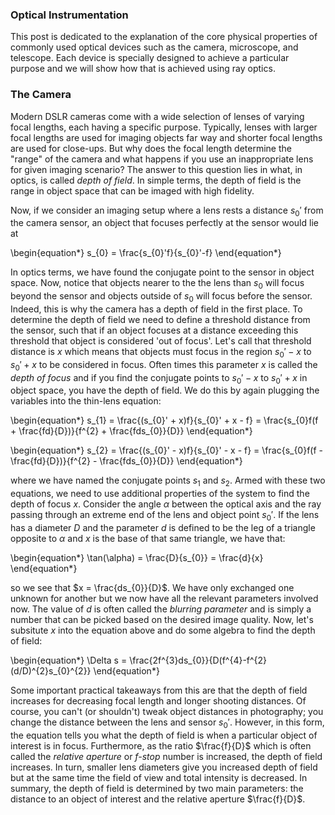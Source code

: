 ### Optical Instrumentation

This post is dedicated to the explanation of the core physical properties of commonly used optical devices such as the camera, microscope, and telescope. Each device is specially designed to achieve a particular purpose and we will show how that is achieved using ray optics. 

### The Camera

Modern DSLR cameras come with a wide selection of lenses of varying focal lengths, each having a specific purpose. Typically, lenses with larger focal lengths are used for imaging objects far way and shorter focal lengths are used for close-ups. But why does the focal length determine the "range" of the camera and what happens if you use an inappropriate lens for given imaging scenario? The answer to this question lies in what, in optics, is called *depth of field*. In simple terms, the depth of field is the range in object space that can be imaged with high fidelity.

Now, if we consider an imaging setup where a lens rests a distance $s_{0}'$ from the camera sensor, an object that focuses perfectly at the sensor would lie at


\begin{equation*}
s_{0} = \frac{s_{0}'f}{s_{0}'-f}
\end{equation*}

In optics terms, we have found the conjugate point to the sensor in object space. Now, notice that objects nearer to the the lens than $s_{0}$ will focus beyond the sensor and objects outside of $s_{0}$ will focus before the sensor. Indeed, this is why the camera has a depth of field in the first place. To determine the depth of field we need to define a threshold distance from the sensor, such that if an object focuses at a distance exceeding this threshold that object is considered 'out of focus'. Let's call that threshold distance is $x$ which means that objects must focus in the region $s_{0}' - x$ to $s_{0}' + x$ to be considered in focus. Often times this parameter $x$ is called the *depth of focus* and if you find the conjugate points to $s_{0}' - x$ to $s_{0}' + x$ in object space, you have the depth of field. We do this by again plugging the variables into the thin-lens equation: 

\begin{equation*}
s_{1} = \frac{(s_{0}' + x)f}{s_{0}' + x - f} = \frac{s_{0}f(f + \frac{fd}{D})}{f^{2} + \frac{fds_{0}}{D}}
\end{equation*}

\begin{equation*}
s_{2} = \frac{(s_{0}' - x)f}{s_{0}' - x - f} = \frac{s_{0}f(f - \frac{fd}{D})}{f^{2} - \frac{fds_{0}}{D}}
\end{equation*}

where we have named the conjugate points $s_{1}$ and $s_{2}$. Armed with these two equations, we need to use additional properties of the system to find the depth of focus $x$. Consider the angle $\alpha$ between the optical axis and the ray passing through an extreme end of the lens and object point $s_{0}'$. If the lens has a diameter $D$ and the parameter $d$ is defined to be the leg of a triangle opposite to $\alpha$ and $x$ is the base of that same triangle, we have that: 

\begin{equation*}
\tan(\alpha) = \frac{D}{s_{0}} = \frac{d}{x}
\end{equation*}

so we see that $x = \frac{ds_{0}}{D}$. We have only exchanged one unknown for another but we now have all the relevant parameters involved now. The value of $d$ is often called the *blurring parameter* and is simply a number that can be picked based on the desired image quality. Now, let's subsitute $x$ into the equation above and do some algebra to find the depth of field:

\begin{equation*}
\Delta s = \frac{2f^{3}ds_{0}}{D(f^{4}-f^{2}(d/D)^{2}s_{0}^{2}}
\end{equation*}

Some important practical takeaways from this are that the depth of field increases for decreasing focal length and longer shooting distances. Of course, you can't (or shouldn't) tweak object distances in photography; you change the distance between the lens and sensor $s_{0}'$. However, in this form, the equation tells you what the depth of field is when a particular object of interest is in focus. Furthermore, as the ratio $\frac{f}{D}$ which is often called the *relative aperture* or *f-stop* number is increased, the depth of field increases. In turn, smaller lens diameters give you increased depth of field but at the same time the field of view and total intensity is decreased. In summary, the depth of field is determined by two main parameters: the distance to an object of interest and the relative aperture $\frac{f}{D}$.

